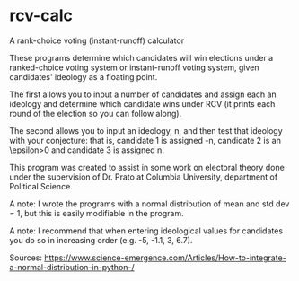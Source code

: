 # rcv-calc
A rank-choice voting (instant-runoff) calculator

These programs determine which candidates will win elections under a ranked-choice voting system or instant-runoff voting system, given candidates' ideology as a floating point.

The first allows you to input a number of candidates and assign each an ideology and determine which candidate wins under RCV (it prints each round of the election so you can follow along). 

The second allows you to input an ideology, n, and then test that ideology with your conjecture: that is, candidate 1 is assigned -n, candidate 2 is an \epsilon>0 and candidate 3 is assigned n. 

This program was created to assist in some work on electoral theory done under the supervision of Dr. Prato at Columbia University, department of Political Science.

A note: I wrote the programs with a normal distribution of mean and std dev = 1, but this is easily modifiable in the program.

A note: I recommend that when entering ideological values for candidates you do so in increasing order (e.g. -5, -1.1, 3, 6.7). 

Sources: https://www.science-emergence.com/Articles/How-to-integrate-a-normal-distribution-in-python-/
